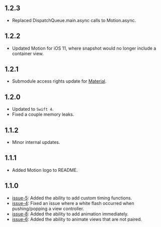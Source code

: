 ## 1.2.3

* Replaced DispatchQueue.main.async calls to Motion.async.

## 1.2.2

* Updated Motion for iOS 11, where snapshot would no longer include a container view.

## 1.2.1

* Submodule access rights update for [Material](https://github.com/CosmicMind/Material).

## 1.2.0

* Updated to `Swift 4`.
* Fixed a couple memory leaks.

## 1.1.2

* Minor internal updates.

## 1.1.1

* Added Motion logo to README.

## 1.1.0

* [issue-5](https://github.com/CosmicMind/Motion/issues/5): Added the ability to add custom timing functions.
* [issue-4](https://github.com/CosmicMind/Motion/issues/4): Fixed an issue where a white flash occurred when pushing/popping a view controller.
* [issue-8](https://github.com/CosmicMind/Motion/issues/8): Added the ability to add animation immediately.
* [issue-6](https://github.com/CosmicMind/Motion/issues/6): Added the ability to animate views that are not paired.
